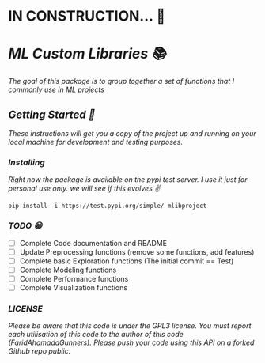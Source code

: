 # IN CONSTRUCTION... :construction_worker:

# <em>ML Custom Libraries :books:</em>

<em>The goal of this package is to group together a set of functions that I commonly use in ML projects</em>

## <em>Getting Started :beginner:</em>

<em>These instructions will get you a copy of the project up and running on your local machine 
for development and testing purposes.</em>


### <em>Installing</em>

<em>Right now the package is available on the pypi test server.
I use it just for personal use only. we will see if this evolves :v:</em>
```
pip install -i https://test.pypi.org/simple/ mlibproject
```

### <em>TODO :grin:</em>

- [ ] Complete Code documentation and README
- [ ] Update Preprocessing functions (remove some functions, add features)
- [ ] Complete basic Exploration functions (The initial commit == Test)
- [ ] Complete Modeling functions
- [ ] Complete Performance functions
- [ ] Complete Visualization functions

### <em>LICENSE

Please be aware that this code is under the GPL3 license. 
You must report each utilisation of this code to the author of this code (FaridAhamadaGunners).
Please push your code using this API on a forked Github repo public.</em>

